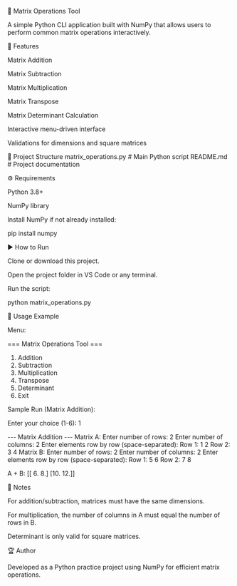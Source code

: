 🧮 Matrix Operations Tool

A simple Python CLI application built with NumPy that allows users to perform common matrix operations interactively.

🚀 Features

Matrix Addition

Matrix Subtraction

Matrix Multiplication

Matrix Transpose

Matrix Determinant Calculation

Interactive menu-driven interface

Validations for dimensions and square matrices

📂 Project Structure
matrix_operations.py   # Main Python script
README.md              # Project documentation

⚙️ Requirements

Python 3.8+

NumPy library

Install NumPy if not already installed:

pip install numpy

▶️ How to Run

Clone or download this project.

Open the project folder in VS Code or any terminal.

Run the script:

python matrix_operations.py

📝 Usage Example

Menu:

=== Matrix Operations Tool ===
1. Addition
2. Subtraction
3. Multiplication
4. Transpose
5. Determinant
6. Exit


Sample Run (Matrix Addition):

Enter your choice (1-6): 1

--- Matrix Addition ---
Matrix A:
Enter number of rows: 2
Enter number of columns: 2
Enter elements row by row (space-separated):
Row 1: 1 2
Row 2: 3 4
Matrix B:
Enter number of rows: 2
Enter number of columns: 2
Enter elements row by row (space-separated):
Row 1: 5 6
Row 2: 7 8

A + B:
[[ 6.  8.]
 [10. 12.]]

📌 Notes

For addition/subtraction, matrices must have the same dimensions.

For multiplication, the number of columns in A must equal the number of rows in B.

Determinant is only valid for square matrices.

🏆 Author

Developed as a Python practice project using NumPy for efficient matrix operations.
